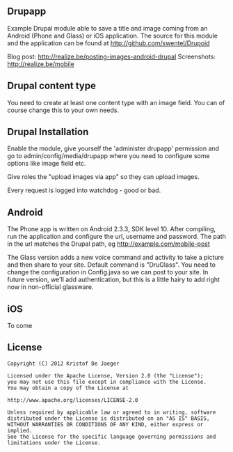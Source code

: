 
Drupapp
-------

Example Drupal module able to save a title and image coming from 
an Android (Phone and Glass) or iOS application. The source for this module and the application
can be found at http://github.com/swentel/Drupoid

Blog post: http://realize.be/posting-images-android-drupal
Screenshots: http://realize.be/mobile

Drupal content type
-------------------

You need to create at least one content type with an image field.
You can of course change this to your own needs.

Drupal Installation
-------------------
Enable the module, give yourself the 'administer drupapp' permission
and go to admin/config/media/drupapp where you need to configure
some options like image field etc.

Give roles the "upload images via app" so they can upload images.

Every request is logged into watchdog - good or bad.

Android
-------

The Phone app is written on Android 2.3.3, SDK level 10.
After compiling, run the application and configure
the url, username and password. The path in the url
matches the Drupal path, eg http://example.com/mobile-post

The Glass version adds a new voice command and activity to take a picture
and then share to your site. Default command is "DruGlass".
You need to change the configuration in Config.java so we can post
to your site. In future version, we'll add authentication, but this
is a little hairy to add right now in non-official glassware.

iOS
---
To come

License
-------

    Copyright (C) 2012 Kristof De Jaeger

    Licensed under the Apache License, Version 2.0 (the "License");
    you may not use this file except in compliance with the License.
    You may obtain a copy of the License at

    http://www.apache.org/licenses/LICENSE-2.0

    Unless required by applicable law or agreed to in writing, software
    distributed under the License is distributed on an "AS IS" BASIS,
    WITHOUT WARRANTIES OR CONDITIONS OF ANY KIND, either express or implied.
    See the License for the specific language governing permissions and
    limitations under the License.
